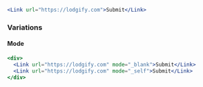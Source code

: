 ```jsx
<Link url="https://lodgify.com">Submit</Link>
```

### Variations

#### Mode

```jsx
<div>
  <Link url="https://lodgify.com" mode="_blank">Submit</Link>
  <Link url="https://lodgify.com" mode="_self">Submit</Link>
</div>
```
